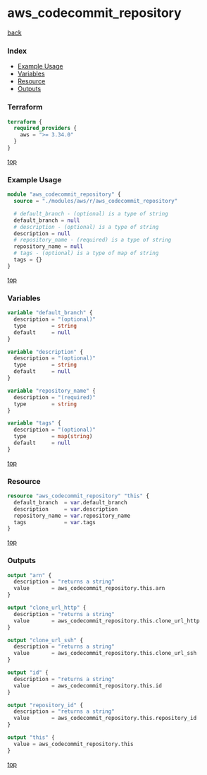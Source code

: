 # aws_codecommit_repository

[back](../aws.md)

### Index

- [Example Usage](#example-usage)
- [Variables](#variables)
- [Resource](#resource)
- [Outputs](#outputs)

### Terraform

```terraform
terraform {
  required_providers {
    aws = ">= 3.34.0"
  }
}
```

[top](#index)

### Example Usage

```terraform
module "aws_codecommit_repository" {
  source = "./modules/aws/r/aws_codecommit_repository"

  # default_branch - (optional) is a type of string
  default_branch = null
  # description - (optional) is a type of string
  description = null
  # repository_name - (required) is a type of string
  repository_name = null
  # tags - (optional) is a type of map of string
  tags = {}
}
```

[top](#index)

### Variables

```terraform
variable "default_branch" {
  description = "(optional)"
  type        = string
  default     = null
}

variable "description" {
  description = "(optional)"
  type        = string
  default     = null
}

variable "repository_name" {
  description = "(required)"
  type        = string
}

variable "tags" {
  description = "(optional)"
  type        = map(string)
  default     = null
}
```

[top](#index)

### Resource

```terraform
resource "aws_codecommit_repository" "this" {
  default_branch  = var.default_branch
  description     = var.description
  repository_name = var.repository_name
  tags            = var.tags
}
```

[top](#index)

### Outputs

```terraform
output "arn" {
  description = "returns a string"
  value       = aws_codecommit_repository.this.arn
}

output "clone_url_http" {
  description = "returns a string"
  value       = aws_codecommit_repository.this.clone_url_http
}

output "clone_url_ssh" {
  description = "returns a string"
  value       = aws_codecommit_repository.this.clone_url_ssh
}

output "id" {
  description = "returns a string"
  value       = aws_codecommit_repository.this.id
}

output "repository_id" {
  description = "returns a string"
  value       = aws_codecommit_repository.this.repository_id
}

output "this" {
  value = aws_codecommit_repository.this
}
```

[top](#index)